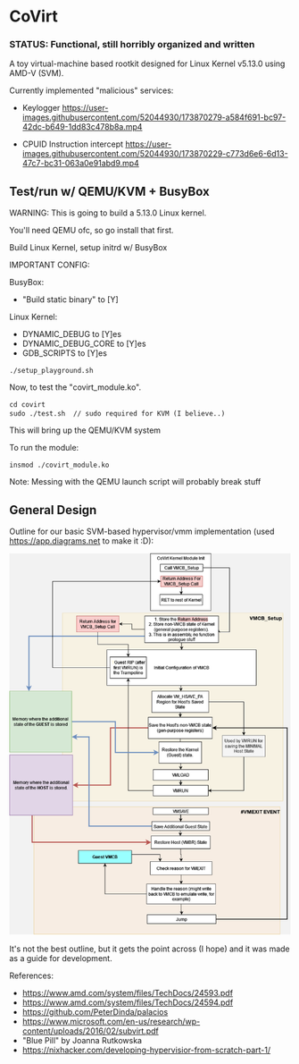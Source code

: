 # CoVirt

### STATUS: Functional, still horribly organized and written

A toy virtual-machine based rootkit designed for Linux Kernel v5.13.0 using AMD-V (SVM).

Currently implemented "malicious" services:
* Keylogger
https://user-images.githubusercontent.com/52044930/173870279-a584f691-bc97-42dc-b649-1dd83c478b8a.mp4

* CPUID Instruction intercept
https://user-images.githubusercontent.com/52044930/173870229-c773d6e6-6d13-47c7-bc31-063a0e91abd9.mp4


## Test/run w/ QEMU/KVM + BusyBox
WARNING: This is going to build a 5.13.0 Linux kernel.

You'll need QEMU ofc, so go install that first.

Build Linux Kernel, setup initrd w/ BusyBox

IMPORTANT CONFIG:

BusyBox: 
* "Build static binary" to [Y]

Linux Kernel:
* DYNAMIC_DEBUG to [Y]es
* DYNAMIC_DEBUG_CORE to [Y]es
* GDB_SCRIPTS to [Y]es

```
./setup_playground.sh
```

Now, to test the "covirt_module.ko".
```
cd covirt
sudo ./test.sh  // sudo required for KVM (I believe..)
```

This will bring up the QEMU/KVM system

To run the module:
```
insmod ./covirt_module.ko
```

Note: Messing with the QEMU launch script will probably break stuff

## General Design

Outline for our basic SVM-based hypervisor/vmm implementation (used https://app.diagrams.net to make it :D):

![Alt text](./CoVirt%20Setup%20Diagram.png?raw=true "CoVirt Setup Diagram")

It's not the best outline, but it gets the point across (I hope) and it was made as a guide for development.

References:
- https://www.amd.com/system/files/TechDocs/24593.pdf
- https://www.amd.com/system/files/TechDocs/24594.pdf
- https://github.com/PeterDinda/palacios
- https://www.microsoft.com/en-us/research/wp-content/uploads/2016/02/subvirt.pdf
- "Blue Pill" by Joanna Rutkowska
- https://nixhacker.com/developing-hypervisior-from-scratch-part-1/
